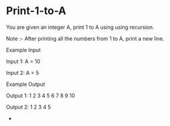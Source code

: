 # Print-1-to-A
You are given an integer A, print 1 to A using using recursion.

Note :- After printing all the numbers from 1 to A, print a new line.

Example Input

Input 1:
A = 10

Input 2:
A = 5



Example Output

Output 1:
1 2 3 4 5 6 7 8 9 10

Output 2:
1 2 3 4 5

*
